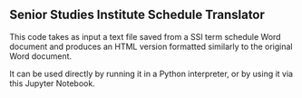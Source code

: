 ## Senior Studies Institute Schedule Translator

This code takes as input a text file saved from a SSI term schedule Word document and produces an HTML version formatted similarly to the original Word document.

It can be used directly by running it in a Python interpreter, or by using it via this Jupyter Notebook.
